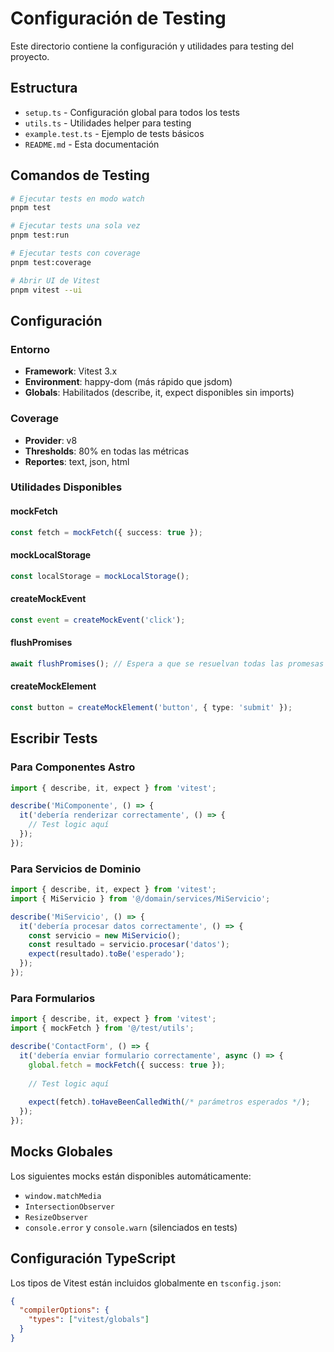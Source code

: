 # Configuración de Testing

Este directorio contiene la configuración y utilidades para testing del proyecto.

## Estructura

- `setup.ts` - Configuración global para todos los tests
- `utils.ts` - Utilidades helper para testing
- `example.test.ts` - Ejemplo de tests básicos
- `README.md` - Esta documentación

## Comandos de Testing

```bash
# Ejecutar tests en modo watch
pnpm test

# Ejecutar tests una sola vez
pnpm test:run

# Ejecutar tests con coverage
pnpm test:coverage

# Abrir UI de Vitest
pnpm vitest --ui
```

## Configuración

### Entorno
- **Framework**: Vitest 3.x
- **Environment**: happy-dom (más rápido que jsdom)
- **Globals**: Habilitados (describe, it, expect disponibles sin imports)

### Coverage
- **Provider**: v8
- **Thresholds**: 80% en todas las métricas
- **Reportes**: text, json, html

### Utilidades Disponibles

#### mockFetch
```typescript
const fetch = mockFetch({ success: true });
```

#### mockLocalStorage
```typescript
const localStorage = mockLocalStorage();
```

#### createMockEvent
```typescript
const event = createMockEvent('click');
```

#### flushPromises
```typescript
await flushPromises(); // Espera a que se resuelvan todas las promesas
```

#### createMockElement
```typescript
const button = createMockElement('button', { type: 'submit' });
```

## Escribir Tests

### Para Componentes Astro
```typescript
import { describe, it, expect } from 'vitest';

describe('MiComponente', () => {
  it('debería renderizar correctamente', () => {
    // Test logic aquí
  });
});
```

### Para Servicios de Dominio
```typescript
import { describe, it, expect } from 'vitest';
import { MiServicio } from '@/domain/services/MiServicio';

describe('MiServicio', () => {
  it('debería procesar datos correctamente', () => {
    const servicio = new MiServicio();
    const resultado = servicio.procesar('datos');
    expect(resultado).toBe('esperado');
  });
});
```

### Para Formularios
```typescript
import { describe, it, expect } from 'vitest';
import { mockFetch } from '@/test/utils';

describe('ContactForm', () => {
  it('debería enviar formulario correctamente', async () => {
    global.fetch = mockFetch({ success: true });
    
    // Test logic aquí
    
    expect(fetch).toHaveBeenCalledWith(/* parámetros esperados */);
  });
});
```

## Mocks Globales

Los siguientes mocks están disponibles automáticamente:

- `window.matchMedia`
- `IntersectionObserver`
- `ResizeObserver`
- `console.error` y `console.warn` (silenciados en tests)

## Configuración TypeScript

Los tipos de Vitest están incluidos globalmente en `tsconfig.json`:

```json
{
  "compilerOptions": {
    "types": ["vitest/globals"]
  }
}
```